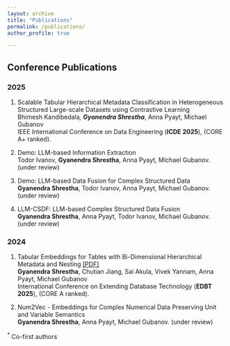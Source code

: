 ```yaml
---
layout: archive
title: "Publications"
permalink: /publications/
author_profile: true

---
```


## Conference Publications

### 2025
1. Scalable Tabular Hierarchical Metadata Classification in Heterogeneous Structured Large-scale Datasets using Contrastive Learning <br>
Bhimesh Kandibedala<sup>*</sup>, **Gyanendra Shrestha**<sup>*</sup>, Anna Pyayt, Michael Gubanov <br>
IEEE International Conference on Data Engineering (**ICDE 2025**), (CORE A+ ranked).

2. Demo: LLM-based Information Extraction <br>
Todor Ivanov, **Gyanendra Shrestha**, Anna Pyayt, Michael Gubanov. (under review)

3. Demo: LLM-based Data Fusion for Complex Structured Data <br>
**Gyanendra Shrestha**, Todor Ivanov, Anna Pyayt, Michael Gubanov. (under review)

4. LLM-CSDF: LLM-based Complex Structured Data Fusion <br>
**Gyanendra Shrestha**, Anna Pyayt, Todor Ivanov, Michael Gubanov. (under review)


### 2024

1. Tabular Embeddings for Tables with Bi-Dimensional Hierarchical Metadata and Nesting [\[PDF\]](https://openproceedings.org/2025/conf/edbt/paper-23.pdf) <br>
**Gyanendra Shrestha**, Chutian Jiang, Sai Akula, Vivek Yannam, Anna Pyayt, Michael Gubanov <br>
International Conference on Extending Database Technology (**EDBT 2025**),  (CORE A ranked).

2. Num2Vec - Embeddings for Complex Numerical Data Preserving Unit and Variable Semantics <br>
**Gyanendra Shrestha**, Anna Pyayt, Michael Gubanov. (under review)



<sup>*</sup> Co-first authors
